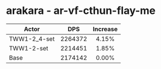 # arakara - ar-vf-cthun-flay-me
| Actor | DPS | Increase |
|---|:---:|:---:|
|TWW1-2_4-set|2264372|4.15%|
|TWW1-2-set|2214451|1.85%|
|Base|2174142|0.00%|
